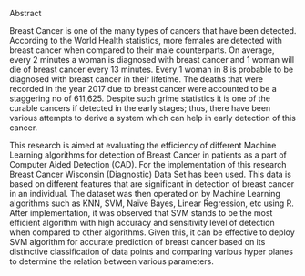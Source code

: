 Abstract


Breast Cancer is one of the many types of cancers that have been detected. According to the World Health statistics, more females are detected with breast cancer when compared to their male counterparts. On average, every 2 minutes a woman is diagnosed with breast cancer and 1 woman will die of breast cancer every 13 minutes. Every 1 woman in 8 is probable to be diagnosed with breast cancer in their lifetime. The deaths that were recorded in the year 2017 due to breast cancer were accounted to be a staggering no of 611,625. 
Despite such grime statistics it is one of the curable cancers if detected in the early stages; thus, there have been various attempts to derive a system which can help in early detection of this cancer. 

This research is aimed at evaluating the efficiency of different Machine Learning algorithms for detection of Breast Cancer in patients as a part of Computer Aided Detection (CAD). For the implementation of this research Breast Cancer Wisconsin (Diagnostic) Data Set has been used. This data is based on different features that are significant in detection of breast cancer in an individual. The dataset was then operated on by Machine Learning algorithms such as KNN, SVM, Naïve Bayes, Linear Regression, etc using R. After implementation, it was observed that SVM stands to be the most efficient algorithm with high accuracy and sensitivity level of detection when compared to other algorithms. Given this, it can be effective to deploy SVM algorithm for accurate prediction of breast cancer based on its distinctive classification of data points and comparing various hyper planes to determine the relation between various parameters.
